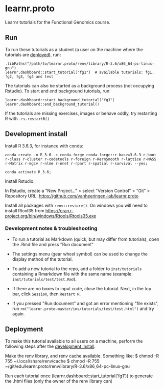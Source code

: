 # learnr.proto
Learnr tutorials for the Functional Genomics course.

## Run

To run these tutorials as a student (a user on the machine where the tutorials are [deployed](#deployment)), run:

```
.libPaths("/path/to/learnr.proto/renv/library/R-3.6/x86_64-pc-linux-gnu")
learnr.dashboard::start_tutorial("fg1")  # available tutorials: fg1, fg2, fg3, fg4 and test
```

The tutorials can also be started as a background process (not occupying Rstudio).
To start and end background tutorials, run:

```
learnr.dashboard::start_background_tutorial("fg1")
learnr.dashboard::end_background_tutorial()
```

If the tutorials are missing exercises, images or behave oddly, try restarting R with `.rs.restartR()`

## Development install

Install R 3.6.3, for instance with conda:
```
conda create -n R_3.6 -c conda-forge conda-forge::r-base=3.6.3 r-boot r-class r-cluster r-codetools r-foreign r-KernSmooth r-lattice r-MASS r-Matrix r-mgcv r-nlme r-nnet r-rpart r-spatial r-survival --yes;

conda activate R_3.6;
```
Install Rstudio.

In Rstudio, create a "New Project..." > select "Version Control" > "Git" > Repository URL: https://github.com/vanheeringen-lab/learnr.proto

Install all packages with `renv::restore()`. On windows you will need to install Rtool35 from https://cran.r-project.org/bin/windows/Rtools/Rtools35.exe

### Development notes & troubleshooting

- To run a tutorial as Markdown (quick, but may differ from tutorials), open the .Rmd file and press "Run document"

- The settings menu (gear wheel symbol) can be used to change the display method of the tutorial. 

- To add a new tutorial to the repo, add a folder to `inst/tutorials` containing a Rmarkdown file with the same name (example: `inst/tutorials/test/test.Rmd`).

- If there are no boxes to input code, close the tutorial. Next, in the top bar, click `Session`, then `Restart R`.

- If you pressed "Run document" and got an error mentioning "file exists", run `rm("learnr.proto-master/ins/tutorials/test/test.html")` and try again.

## Deployment

To make this tutorial available to all users on a machine, perform the following steps after the [development install](#development-install).

Make the renv library, and renv cache available. Something like:
$ chmod -R 755 ~/.local/share/renv/cache
$ chmod -R 755 ~/git/edu/learnr.proto/renv/library/R-3.6/x86_64-pc-linux-gnu

Run each tutorial once (learnr.dashboard::start_tutorial('fg1')) to generate the .html files (only the owner of the renv library can)
